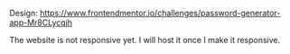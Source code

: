 Design: https://www.frontendmentor.io/challenges/password-generator-app-Mr8CLycqjh

The website is not responsive yet. I will host it once I make it responsive.
